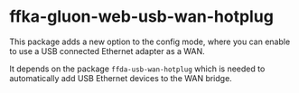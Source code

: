 # ffka-gluon-web-usb-wan-hotplug

This package adds a new option to the config mode, where you can enable to use
a USB connected Ethernet adapter as a WAN.

It depends on the package `ffda-usb-wan-hotplug` which is needed to
automatically add USB Ethernet devices to the WAN bridge.
